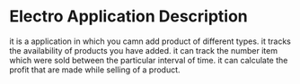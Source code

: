 # Electro Application Description
it is a application in which you camn add product of different types.
it tracks the availability of products you have added.
it can track the number item which were sold between the particular interval of time.
it can calculate the profit that are made while selling of a product.
